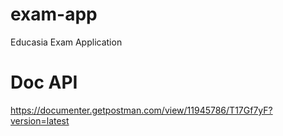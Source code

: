 # exam-app
Educasia Exam Application

# Doc API
https://documenter.getpostman.com/view/11945786/T17Gf7yF?version=latest
